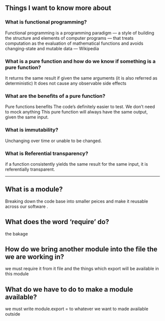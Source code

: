 ## Things I want to know more about 

### What is functional programming? 
Functional programming is a programming paradigm — a style of building the structure and elements of computer programs — that treats computation as the evaluation of mathematical functions and avoids changing-state and mutable data — Wikipedia 


### What is a pure function and how do we know if something is a pure function? 
It returns the same result if given the same arguments (it is also referred as deterministic)
It does not cause any observable side effects

### What are the benefits of a pure function? 

Pure functions benefits
The code’s definitely easier to test. We don’t need to mock anything 
This pure function will always have the same output, given the same input.

### What is immutability? 
Unchanging over time or unable to be changed.

### What is Referential transparency?

if a function consistently yields the same result for the same input, it is referentially transparent. 


- - - - - - - -

## What is a module? 
Breaking down the code base into smaller peices and make it reusable across our software .

## What does the word ‘require’ do? 
 the bakage 

 ## How do we bring another module into the file the we are working in? 

 we must require it from it file and the things which export will be available in this module


 ## What do we have to do to make a module available? 
 we must write module.export = to whatever we want to made available outside 